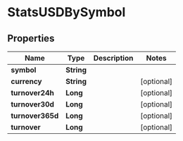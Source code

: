 
# StatsUSDBySymbol

## Properties
Name | Type | Description | Notes
------------ | ------------- | ------------- | -------------
**symbol** | **String** |  | 
**currency** | **String** |  |  [optional]
**turnover24h** | **Long** |  |  [optional]
**turnover30d** | **Long** |  |  [optional]
**turnover365d** | **Long** |  |  [optional]
**turnover** | **Long** |  |  [optional]



